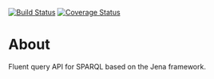 [![Build Status](https://travis-ci.org/stoewer/fluent-sparql.png?branch=master)](https://travis-ci.org/stoewer/fluent-sparql)
[![Coverage Status](https://coveralls.io/repos/stoewer/fluent-sparql/badge.png?branch=master)](https://coveralls.io/r/stoewer/fluent-sparql?branch=master)

# About
Fluent query API for SPARQL based on the Jena framework.
